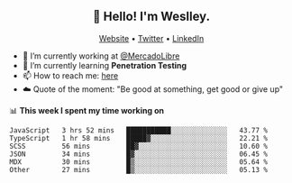 <h2 align="center">👋 Hello! I'm Weslley.</h2>
<p align="center">
  <a href="http://weslleyneri.com.br">Website</a> •
  <a href="https://twitter.com/Weslley_Neri">Twitter</a> •
  <a href="https://www.linkedin.com/in/weslley-neri-3658908b">LinkedIn</a>
</p>


- 🔭 I’m currently working at [@MercadoLibre](https://github.com/mercadolibre)
- 🌱 I’m currently learning **Penetration Testing**
- 📫 How to reach me: [here](mailto:weslley39@gmail.com)
- ☁️ Quote of the moment: "Be good at something, get good or give up"

📊 **This week I spent my time working on**
<!--START_SECTION:waka-->

```text
JavaScript   3 hrs 52 mins   ███████████░░░░░░░░░░░░░░   43.77 %
TypeScript   1 hr 58 mins    █████▓░░░░░░░░░░░░░░░░░░░   22.21 %
SCSS         56 mins         ██▓░░░░░░░░░░░░░░░░░░░░░░   10.60 %
JSON         34 mins         █▓░░░░░░░░░░░░░░░░░░░░░░░   06.45 %
MDX          30 mins         █▒░░░░░░░░░░░░░░░░░░░░░░░   05.64 %
Other        27 mins         █▒░░░░░░░░░░░░░░░░░░░░░░░   05.13 %
```

<!--END_SECTION:waka-->

<!-- Inspired by https://github.com/gruselhaus/gruselhaus -->